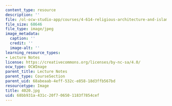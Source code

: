 ```yaml
---
content_type: resource
description: ''
file: /ol-ocw-studio-app/courses/4-614-religious-architecture-and-islamic-cultures-fall-2002/68bb931a431c20f706501183f7854cef_4020.jpg
file_size: 68646
file_type: image/jpeg
image_metadata:
  caption: ''
  credit: ''
  image-alt: ''
learning_resource_types:
- Lecture Notes
license: https://creativecommons.org/licenses/by-nc-sa/4.0/
ocw_type: OCWImage
parent_title: Lecture Notes
parent_type: CourseSection
parent_uid: 68abeaab-4eff-532c-e858-18d3ffb567bd
resourcetype: Image
title: 4020.jpg
uid: 68bb931a-431c-20f7-0650-1183f7854cef
---
```

